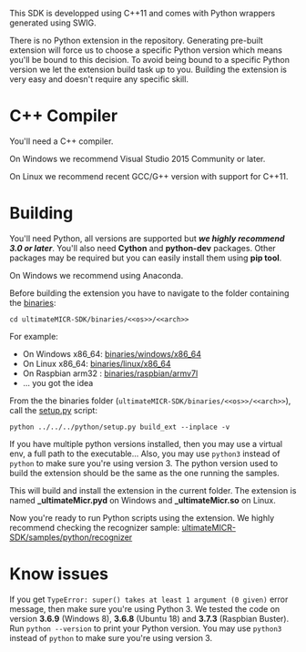 This SDK is developped using C++11 and comes with Python wrappers generated using SWIG.

There is no Python extension in the repository. Generating pre-built extension will force us to choose a specific Python version which means you'll be bound to this decision. 
To avoid being bound to a specific Python version we let the extension build task up to you. Building the extension is very easy and doesn't require any specific skill.

# C++ Compiler #
You'll need a C++ compiler. 

On Windows we recommend Visual Studio 2015 Community or later.

On Linux we recommend recent GCC/G++ version with support for C++11.

# Building #
You'll need Python, all versions are supported but ***we highly recommend 3.0 or later***. You'll also need **Cython** and **python-dev** packages. Other packages may be required but you can easily install them using **pip tool**.

On Windows we recommend using Anaconda.

Before building the extension you have to navigate to the folder containing the [binaries](../binaries):
```
cd ultimateMICR-SDK/binaries/<<os>>/<<arch>>
```
For example:
 - On Windows x86_64: [binaries/windows/x86_64](../binaries/windows/x86_64)
 - On Linux x86_64: [binaries/linux/x86_64](../binaries/linux/x86_64)
 - On Raspbian arm32 : [binaries/raspbian/armv7l](../binaries/raspbian/armv7l)
 - ... you got the idea
 
 From the the binaries folder (`ultimateMICR-SDK/binaries/<<os>>/<<arch>>`), call the [setup.py](setup.py) script:
 ```
 python ../../../python/setup.py build_ext --inplace -v
 ```
 If you have multiple python versions installed, then you may use a virtual env, a full path to the executable... Also, you may use `python3` instead of `python` to make sure you're using version 3. The python version used to build the extension should be the same as the one running the samples.
 
 This will build and install the extension in the current folder. The extension is named **_ultimateMicr.pyd** on Windows and **_ultimateMicr.so** on Linux.
 
 Now you're ready to run Python scripts using the extension. We highly recommend checking the recognizer sample: [ultimateMICR-SDK/samples/python/recognizer](../samples/python/recognizer)
 
 # Know issues #
 If you get `TypeError: super() takes at least 1 argument (0 given)` error message, then make sure you're using Python 3. We tested the code on version **3.6.9** (Windows 8), **3.6.8** (Ubuntu 18) and **3.7.3** (Raspbian Buster). Run `python --version` to print your Python version. You may use `python3` instead of `python` to make sure you're using version 3.
